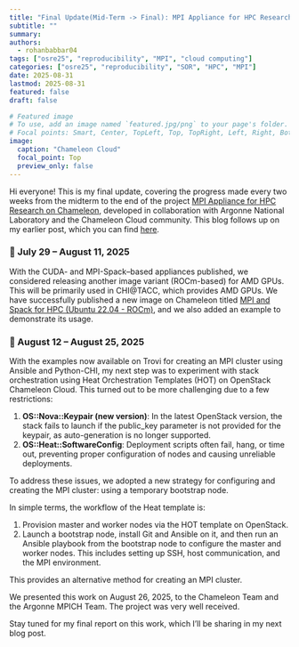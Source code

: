 ```yaml
---
title: "Final Update(Mid-Term -> Final): MPI Appliance for HPC Research on Chameleon"
subtitle: ""
summary:
authors: 
  - rohanbabbar04
tags: ["osre25", "reproducibility", "MPI", "cloud computing"]
categories: ["osre25", "reproducibility", "SOR", "HPC", "MPI"]
date: 2025-08-31
lastmod: 2025-08-31
featured: false
draft: false

# Featured image
# To use, add an image named `featured.jpg/png` to your page's folder.
# Focal points: Smart, Center, TopLeft, Top, TopRight, Left, Right, BottomLeft, Bottom, BottomRight.
image:
  caption: "Chameleon Cloud"
  focal_point: Top
  preview_only: false
---
```


Hi everyone! This is my final update, covering the progress made every two weeks from the midterm to the end of the 
project [MPI Appliance for HPC Research on Chameleon](https://ucsc-ospo.github.io/project/osre25/uchicago/mpi/), developed 
in collaboration with Argonne National Laboratory and the Chameleon Cloud community.
This blog follows up on my earlier post, which you can find [here](https://ucsc-ospo.github.io/report/osre25/uchicago/mpi/20250803-rohan-babbar/).

### 🔧 July 29 – August 11, 2025

With the CUDA- and MPI-Spack–based appliances published, we considered releasing another image variant (ROCm-based) for AMD GPUs.
This will be primarily used in CHI@TACC, which provides AMD GPUs. We have successfully published a new image on Chameleon titled [MPI and Spack for HPC (Ubuntu 22.04 - ROCm)](https://chameleoncloud.org/appliances/131/),
and we also added an example to demonstrate its usage.

### 🔧 August 12 – August 25, 2025

With the examples now available on Trovi for creating an MPI cluster using Ansible and Python-CHI, my next step was to experiment with stack orchestration using Heat Orchestration Templates (HOT) on OpenStack Chameleon Cloud. 
This turned out to be more challenging due to a few restrictions:

1) **OS::Nova::Keypair (new version)**: In the latest OpenStack version, the stack fails to launch if the public_key parameter is not provided for the keypair, as auto-generation is no longer supported.
2) **OS::Heat::SoftwareConfig**: Deployment scripts often fail, hang, or time out, preventing proper configuration of nodes and causing unreliable deployments.

To address these issues, we adopted a new strategy for configuring and creating the MPI cluster: using a temporary bootstrap node.

In simple terms, the workflow of the Heat template is:

1) Provision master and worker nodes via the HOT template on OpenStack.
2) Launch a bootstrap node, install Git and Ansible on it, and then run an Ansible playbook from the bootstrap node to configure the master and worker nodes. This includes setting up SSH, host communication, and the MPI environment.

This provides an alternative method for creating an MPI cluster.

We presented this work on August 26, 2025, to the Chameleon Team and the Argonne MPICH Team. The project was very well received.

Stay tuned for my final report on this work, which I’ll be sharing in my next blog post.
